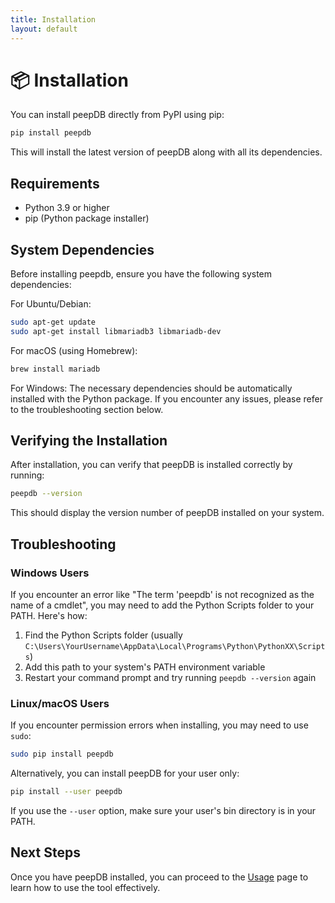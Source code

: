 ```yaml
---
title: Installation
layout: default
---
```


# 📦 Installation

You can install peepDB directly from PyPI using pip:

```bash
pip install peepdb
```

This will install the latest version of peepDB along with all its dependencies.

## Requirements

- Python 3.9 or higher
- pip (Python package installer)

## System Dependencies

Before installing peepdb, ensure you have the following system dependencies:

For Ubuntu/Debian:
```bash
sudo apt-get update
sudo apt-get install libmariadb3 libmariadb-dev
```

For macOS (using Homebrew):
```bash
brew install mariadb
```

For Windows:
The necessary dependencies should be automatically installed with the Python package. If you encounter any issues, please refer to the troubleshooting section below.

## Verifying the Installation

After installation, you can verify that peepDB is installed correctly by running:

```bash
peepdb --version
```

This should display the version number of peepDB installed on your system.

## Troubleshooting

### Windows Users

If you encounter an error like "The term 'peepdb' is not recognized as the name of a cmdlet", you may need to add the Python Scripts folder to your PATH. Here's how:

1. Find the Python Scripts folder (usually `C:\Users\YourUsername\AppData\Local\Programs\Python\PythonXX\Scripts`)
2. Add this path to your system's PATH environment variable
3. Restart your command prompt and try running `peepdb --version` again

### Linux/macOS Users

If you encounter permission errors when installing, you may need to use `sudo`:

```bash
sudo pip install peepdb
```

Alternatively, you can install peepDB for your user only:

```bash
pip install --user peepdb
```

If you use the `--user` option, make sure your user's bin directory is in your PATH.

## Next Steps

Once you have peepDB installed, you can proceed to the [Usage](usage.md) page to learn how to use the tool effectively.
